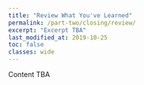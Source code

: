 ```yaml
---
title: "Review What You've Learned"
permalink: /part-two/closing/review/
excerpt: "Excerpt TBA"
last_modified_at: 2019-10-25
toc: false
classes: wide
---
```



Content TBA